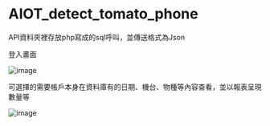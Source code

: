 # AIOT_detect_tomato_phone

 API資料夾裡存放php寫成的sql呼叫，並傳送格式為Json


登入畫面

![image](https://github.com/darknight-123/AIOT_detect_tomato_phone/assets/81505859/d0d2b4cd-23d6-4a6c-8722-31e5080b389d)























可選擇的需要帳戶本身在資料庫有的日期、機台、物種等內容查看，並以報表呈現數量等

![image](https://github.com/darknight-123/AIOT_detect_tomato_phone/assets/81505859/8ba9a8b2-1986-40a2-96c8-3b02d12a1500)
